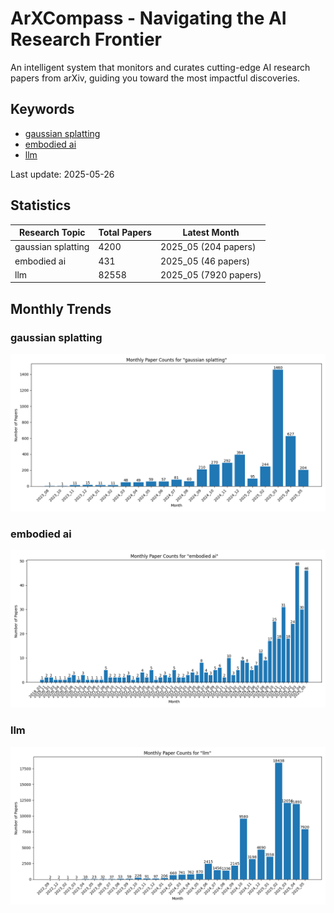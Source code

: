 # ArXCompass - Navigating the AI Research Frontier
An intelligent system that monitors and curates cutting-edge AI research papers from arXiv, guiding you toward the most impactful discoveries.

## Keywords

- [gaussian splatting](gaussian_splatting/)
- [embodied ai](embodied_ai/)
- [llm](llm/)

Last update: 2025-05-26

## Statistics

| Research Topic | Total Papers | Latest Month |
| --- | --- | --- |
| gaussian splatting | 4200 | 2025_05 (204 papers) |
| embodied ai | 431 | 2025_05 (46 papers) |
| llm | 82558 | 2025_05 (7920 papers) |

## Monthly Trends

### gaussian splatting

![Monthly Paper Counts for gaussian splatting](gaussian_splatting/monthly_stats.png)

### embodied ai

![Monthly Paper Counts for embodied ai](embodied_ai/monthly_stats.png)

### llm

![Monthly Paper Counts for llm](llm/monthly_stats.png)

